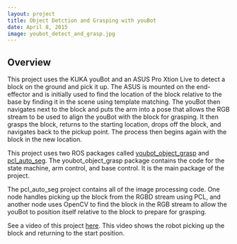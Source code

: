 ```yaml
---
layout: project
title: Object Detction and Grasping with youBot
date: April 8, 2015
image: youbot_detect_and_grasp.jpg
---
```


## Overview
This project uses the KUKA youBot and an ASUS Pro Xtion Live to detect a block on the ground and pick it up.  The ASUS is mounted on the end-effector and is initially used to find the location of the block relative to the base by finding it in the scene using template matching.  The youBot then navigates next to the block and puts the arm into a pose that allows the RGB stream to be used to align the youBot with the block for grasping.  It then grasps the block, returns to the starting location, drops off the block, and navigates back to the pickup point.  The process then begins again with the block in the new location.

This project uses two ROS packages called [youbot_object_grasp](https://github.com/mattmongeon/youbot_object_grasp) and [pcl_auto_seg](https://github.com/mattmongeon/pcl_auto_seg).  The youbot_object_grasp package contains the code for the state machine, arm control, and base control.  It is the main package of the project.

The pcl_auto_seg project contains all of the image processing code.  One node handles picking up the block from the RGBD stream using PCL, and another node uses OpenCV to find the block in the RGB stream to allow the youBot to position itself relative to the block to prepare for grasping.

See a video of this project [here](https://vimeo.com/126804484).  This video shows the robot picking up the block and returning to the start position.

